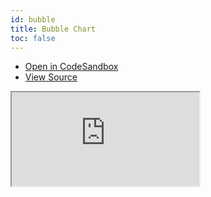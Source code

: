 ```yaml
---
id: bubble
title: Bubble Chart
toc: false
---
```


- [Open in CodeSandbox](https://codesandbox.io/s/github/tannerlinsley/react-charts/tree/next/examples/bubble)
- [View Source](https://github.com/tannerlinsley/react-charts/tree/next/examples/bubble)

<iframe
  src="https://codesandbox.io/embed/github/tannerlinsley/react-charts/tree/next/examples/bubble?autoresize=1&fontsize=14&theme=dark"
  title="tannerlinsley/react-charts: bubble"
  sandbox="allow-forms allow-modals allow-popups allow-presentation allow-same-origin allow-scripts"
  style={{
    width: '100%',
    height: '80vh',
    border: '0',
    borderRadius: 8,
    overflow: 'hidden',
    position: 'static',
    zIndex: 0,
  }}
></iframe>
